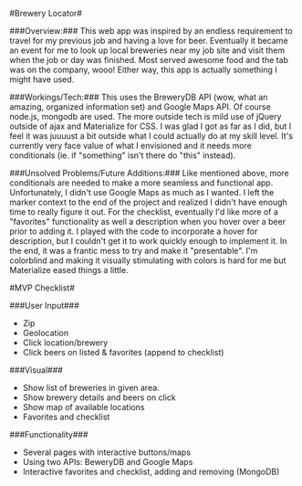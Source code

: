 #Brewery Locator#

###Overview:###
This web app was inspired by an endless requirement to travel for my previous job and having a love for beer. Eventually it became an event for me to look up local breweries near my job site and visit them when the job or day was finished. Most served awesome food and the tab was on the company, wooo!  Either way, this app is actually something I might have used.

###Workings/Tech:###
This uses the BreweryDB API (wow, what an amazing, organized information set) and Google Maps API. Of course node.js, mongodb are used. The more outside tech is mild use of jQuery outside of ajax and Materialize for CSS. I was glad I got as far as I did, but I feel it was juuuust a bit outside what I could actually do at my skill level.  It's currently very face value of what I envisioned and it needs more conditionals (ie. if "something" isn't there do "this" instead).

###Unsolved Problems/Future Additions:###
Like mentioned above, more conditionals are needed to make a more seamless and functional app.  Unfortunately, I didn't use Google Maps as much as I wanted. I left the marker context to the end of the project and realized I didn't have enough time to really figure it out. For the checklist, eventually I'd like more of a "favorites" functionality as well a description when you hover over a beer prior to adding it. I played with the code to incorporate a hover for description, but I couldn't get it to work quickly enough to implement it.  In the end, it was a frantic mess to try and make it "presentable". I'm colorblind and making it visually stimulating with colors is hard for me but Materialize eased things a little.

#MVP Checklist#

###User Input###
+ Zip
+ Geolocation
+ Click location/brewery
+ Click beers on listed & favorites (append to checklist)

###Visual###
+ Show list of breweries in given area.
+ Show brewery details and beers on click
+ Show map of available locations
+ Favorites and checklist

###Functionality###
+ Several pages with interactive buttons/maps
+ Using two APIs: BeweryDB and Google Maps
+ Interactive favorites and checklist, adding and removing (MongoDB)
